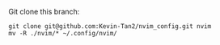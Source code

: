 Git clone this branch:
```
git clone git@github.com:Kevin-Tan2/nvim_config.git nvim
mv -R ./nvim/* ~/.config/nvim/
```

